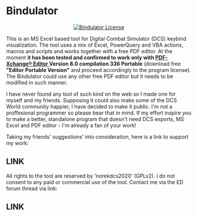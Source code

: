 # Bindulator

<p align="center">
       <a href="https://github.com/norekdcs2020/Bindulator/blob/master/LICENSE">
       <img src="https://img.shields.io/badge/License-GPLv2-red.svg" alt="Bindulator License">
       </a>
</p>

This is an MS Excel based tool for Digital Combat Simulator (DCS) keybind visualization. The tool uses a mix of Excel, PowerQuery and VBA actions, macros and scripts and works together with a free PDF editor. At the moment **it has been tested and confirmed to work only with <a href = https://www.tracker-software.com/product/pdf-xchange-editor> PDF-Xchange® Editor </a> Version 8.0 compilation 336 Portable** (download free __"Editor Portable Version"__ and proceed accordingly to the program license). The Bindulator could use any other free PDF editor but it needs to be modified in such manner.

I have never found any tool of such kind on the web so I made one for myself and my friends. Supposing it could also make some of the DCS World community happier, I have decided to make it public. I'm not a proffesional programmer so please bear that in mind. If my effort inspire you to make a better, standalone program that doesn't need DCS exports, MS Excel and PDF editor - I'm already a fan of your work!

Taking my friends' suggestions' into consideration, here is a link to support my work:
## **LINK**

All rights to the tool are reserved by 'norekdcs2020' (GPLv2). I do not consent to any paid or commercial use of the tool. Contact me via the ED forum thread via link:
## **LINK**
